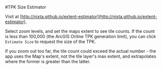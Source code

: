 #TPK Size Estimator

Visit at [http://nixta.github.io/extent-estimator](http://nixta.github.io/extent-estimator).

Select zoom levels, and set the maps extent to see tile counts. If the count is less than 100,000 (the ArcGIS Online TPK generation limit), you can click `Estimate Size` to request the size of the TPK.

If you zoom out too far, the tile count could exceed the actual number - the app uses the Map's extent, not the tile layer's max extent, and extrapolates where the former is greater than the latter.